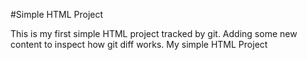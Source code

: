 #Simple HTML Project

This is my first simple HTML project tracked by git.
Adding some new content to inspect how git diff works.
My simple HTML Project

